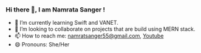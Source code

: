 ### Hi there 👋, I am Namrata Sanger ! 
 
- 🌱 I’m currently learning Swift and VANET.
- 👯 I’m looking to collaborate on projects that are build using MERN stack. 
- 📫 How to reach me: namratsanger55@gmail.com, [Youtube](https://www.youtube.com/channel/UCGKceR68T4kBrSVpfjkRO7g/videos)
- 😄 Pronouns: She/Her
 
<!--
**Namratasanger/Namratasanger** is a ✨ _special_ ✨ repository because its `README.md` (this file) appears on your GitHub profile.

Here are some ideas to get you started:

- 🔭 I’m currently working on expanding my
- 🤔 I’m looking for help with ...
- 💬 Ask me about ...

- ⚡ Fun fact: ...
-->

